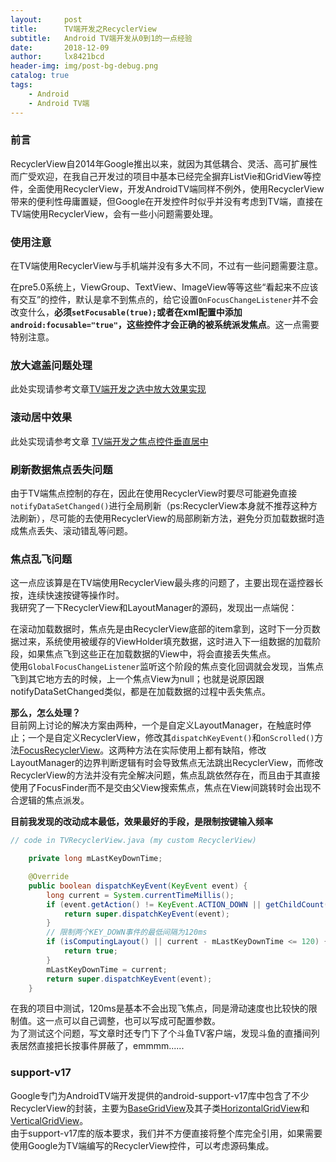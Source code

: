 ```yaml
---
layout:     post
title:      TV端开发之RecyclerView
subtitle:   Android TV端开发从0到1的一点经验
date:       2018-12-09
author:     lx8421bcd
header-img: img/post-bg-debug.png
catalog: true
tags:
    - Android
    - Android TV端
---
```


### 前言
RecyclerView自2014年Google推出以来，就因为其低耦合、灵活、高可扩展性而广受欢迎，在我自己开发过的项目中基本已经完全摒弃ListVie和GridView等控件，全面使用RecyclerView，开发AndroidTV端同样不例外，使用RecyclerView带来的便利性毋庸置疑，但Google在开发控件时似乎并没有考虑到TV端，直接在TV端使用RecyclerView，会有一些小问题需要处理。


### 使用注意
在TV端使用RecyclerView与手机端并没有多大不同，不过有一些问题需要注意。  

在pre5.0系统上，ViewGroup、TextView、ImageView等等这些“看起来不应该有交互”的控件，默认是拿不到焦点的，给它设置```OnFocusChangeListener```并不会改变什么，__必须```setFocusable(true);```或者在xml配置中添加 ```android:focusable="true"```，这些控件才会正确的被系统派发焦点__。这一点需要特别注意。


### 放大遮盖问题处理
此处实现请参考文章[TV端开发之选中放大效果实现](https://lx8421bcd.github.io/2018/12/07/TV%E7%AB%AF%E5%BC%80%E5%8F%91%E4%B9%8B%E9%80%89%E4%B8%AD%E6%94%BE%E5%A4%A7%E6%95%88%E6%9E%9C%E5%AE%9E%E7%8E%B0/)


### 滚动居中效果
此处实现请参考文章 [TV端开发之焦点控件垂直居中](https://lx8421bcd.github.io/2018/12/08/TV%E7%AB%AF%E5%BC%80%E5%8F%91%E4%B9%8B%E7%84%A6%E7%82%B9%E6%8E%A7%E4%BB%B6%E5%9E%82%E7%9B%B4%E5%B1%85%E4%B8%AD/#recyclerview%E7%9A%84%E5%AE%9E%E7%8E%B0%E6%96%B9%E6%B3%95)

### 刷新数据焦点丢失问题
由于TV端焦点控制的存在，因此在使用RecyclerView时要尽可能避免直接```notifyDataSetChanged()```进行全局刷新（ps:RecyclerView本身就不推荐这种方法刷新），尽可能的去使用RecyclerView的局部刷新方法，避免分页加载数据时造成焦点丢失、滚动错乱等问题。

### 焦点乱飞问题
这一点应该算是在TV端使用RecyclerView最头疼的问题了，主要出现在遥控器长按，连续快速按键等操作时。  
我研究了一下RecyclerView和LayoutManager的源码，发现出一点端倪：  

在滚动加载数据时，焦点先是由RecyclerView底部的item拿到，这时下一分页数据过来，系统使用被缓存的ViewHolder填充数据，这时进入下一组数据的加载阶段，如果焦点飞到这些正在加载数据的View中，将会直接丢失焦点。  
使用```GlobalFocusChangeListener```监听这个阶段的焦点变化回调就会发现，当焦点飞到其它地方去的时候，上一个焦点View为null；也就是说原因跟notifyDataSetChanged类似，都是在加载数据的过程中丢失焦点。

__那么，怎么处理？__  
目前网上讨论的解决方案由两种，一个是自定义LayoutManager，在触底时停止；一个是自定义RecyclerView，修改其```dispatchKeyEvent()```和```onScrolled()```方法[FocusRecyclerView](https://github.com/genius158/TVProjectUtils/blob/master/tvprojectutils/src/main/java/com/yan/tvprojectutils/FocusRecyclerView.java)。这两种方法在实际使用上都有缺陷，修改LayoutManager的边界判断逻辑有时会导致焦点无法跳出RecyclerView，而修改RecyclerView的方法并没有完全解决问题，焦点乱跳依然存在，而且由于其直接使用了FocusFinder而不是交由父View搜索焦点，焦点在View间跳转时会出现不合逻辑的焦点派发。

__目前我发现的改动成本最低，效果最好的手段，是限制按键输入频率__

```java
// code in TVRecyclerView.java (my custom RecyclerView)

    private long mLastKeyDownTime;

    @Override
    public boolean dispatchKeyEvent(KeyEvent event) {
        long current = System.currentTimeMillis();
        if (event.getAction() != KeyEvent.ACTION_DOWN || getChildCount() == 0) {
            return super.dispatchKeyEvent(event);
        }
        // 限制两个KEY_DOWN事件的最低间隔为120ms
        if (isComputingLayout() || current - mLastKeyDownTime <= 120) {
            return true;
        }
        mLastKeyDownTime = current;
        return super.dispatchKeyEvent(event);
    }
```
在我的项目中测试，120ms是基本不会出现飞焦点，同是滑动速度也比较快的限制值。这一点可以自己调整，也可以写成可配置参数。  
为了测试这个问题，写文章时还专门下了个斗鱼TV客户端，发现斗鱼的直播间列表居然直接把长按事件屏蔽了，emmmm......   

### support-v17
Google专门为AndroidTV端开发提供的android-support-v17库中包含了不少RecyclerView的封装，主要为[BaseGridView](https://developer.android.com/reference/android/support/v17/leanback/widget/BaseGridView)及其子类[HorizontalGridView](https://developer.android.com/reference/android/support/v17/leanback/widget/HorizontalGridView)和[VerticalGridView](https://developer.android.com/reference/android/support/v17/leanback/widget/VerticalGridView)。  
由于support-v17库的版本要求，我们并不方便直接将整个库完全引用，如果需要使用Google为TV端编写的RecyclerView控件，可以考虑源码集成。